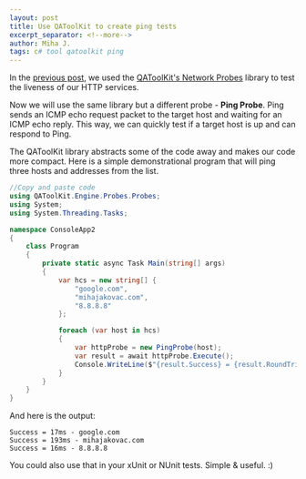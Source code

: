 ```yaml
---
layout: post
title: Use QAToolKit to create ping tests
excerpt_separator: <!--more-->
author: Miha J.
tags: c# tool qatoolkit ping
---
```


In the [previous post](https://www.mihajakovac.com/liveness-check-tool-for-your-http-services/), we used the [QAToolKit's Network Probes](https://github.com/qatoolkit/qatoolkit-engine-probes-net) library to test the liveness of our HTTP services.

Now we will use the same library but a different probe - **Ping Probe**. Ping sends an ICMP echo request packet to the target host and waiting for an ICMP echo reply. This way, we can quickly test if a target host is up and can respond to Ping.

The QAToolKit library abstracts some of the code away and makes our code more compact. Here is a simple demonstrational program that will ping three hosts and addresses from the list.

```csharp
//Copy and paste code
using QAToolKit.Engine.Probes.Probes;
using System;
using System.Threading.Tasks;

namespace ConsoleApp2
{
    class Program
    {
        private static async Task Main(string[] args)
        {
            var hcs = new string[] {
                "google.com",
                "mihajakovac.com",
                "8.8.8.8"
            };

            foreach (var host in hcs)
            {
                var httpProbe = new PingProbe(host);
                var result = await httpProbe.Execute();
                Console.WriteLine($"{result.Success} = {result.RoundTripTime}ms - {host}");
            }
        }
    }
}
```

And here is the output:

```
Success = 17ms - google.com
Success = 193ms - mihajakovac.com
Success = 16ms - 8.8.8.8
```

You could also use that in your xUnit or NUnit tests. Simple & useful. :)